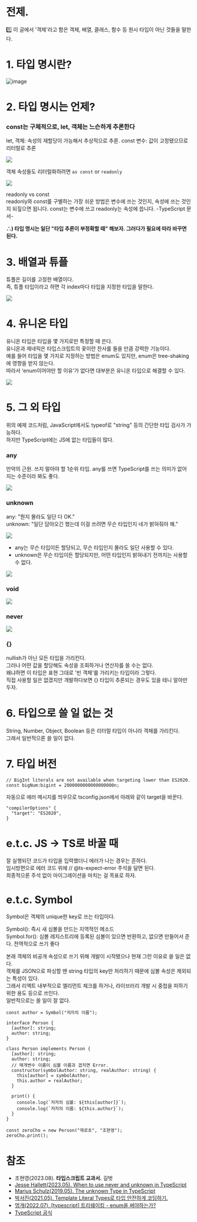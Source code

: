 # 전제.

1️⃣ 이 글에서 '객체'라고 함은 객체, 배열, 클래스, 함수 등 원시 타입이 아닌 것들을 말한다. 

# 1. 타입 명시란?

![image](https://user-images.githubusercontent.com/39308313/267523843-cae7aa92-2300-41c9-a737-64173f2f264f.png)

# 2. 타입 명시는 언제?

### const는 구체적으로, let, 객체는 느슨하게 추론한다

let, 객체: 속성의 재할당이 가능해서 추상적으로 추론.
const 변수: 값이 고정됐으므로 리터럴로 추론

![](https://user-images.githubusercontent.com/39308313/267523918-2b59014c-6ab5-45c8-a7c8-3a7a7a344d30.png)

객체 속성들도 리터럴화하려면 `as const` or `readonly`

![](https://user-images.githubusercontent.com/39308313/267523923-028d091a-7f39-477c-bd3e-693d94714680.png)

readonly vs const  
readonly와 const를 구별하는 가장 쉬운 방법은 변수에 쓰는 것인지, 속성에 쓰는 것인지 되짚으면 됩니다. const는 변수에 쓰고 readonly는 속성에 씁니다.
-TypeScript 문서-

**∴) 타입 명시는 일단 "타입 추론이 부정확할 때" 해보자. 그러다가 필요에 따라 바꾸면 된다.**

# 3. 배열과 튜플

튜플은 길이를 고정한 배열이다.  
즉, 튜플 타입이라고 하면 각 index마다 타입을 지정한 타입을 말한다.

![](https://user-images.githubusercontent.com/39308313/267523936-6bf10599-022f-434c-8e87-40f778d49cb7.png)

# 4. 유니온 타입

유니온 타입은 타입을 몇 가지로만 특정할 때 쓴다.  
유니온과 제네릭은 타입스크립트의 꽃이란 찬사를 들을 만큼 강력한 기능이다.  
예를 들어 타입을 몇 가지로 지정하는 방법은 enum도 있지만, enum은 tree-shaking에 영향을 받지 않는다.  
따라서 ‘enum이어야만 할 이유’가 없다면 대부분은 유니온 타입으로 해결할 수 있다.

![](https://user-images.githubusercontent.com/39308313/267523940-911febfc-4149-4c14-b573-162e8442e4ef.png)

# 5. 그 외 타입

위의 예제 코드처럼, JavaScript에서도 typeof로 "string" 등의 간단한 타입 검사가 가능하다.  
하지만 TypeScript에는 JS에 없는 타입들이 많다.

### any

만악의 근원. 쓰지 말아야 할 1순위 타입.
any를 쓰면 TypeScript를 쓰는 의미가 없어지는 수준이라 봐도 좋다.

![](https://user-images.githubusercontent.com/39308313/267523912-a8acc044-bc04-4c6c-b4b2-c6b2d846e3ef.png)

### unknown

any: "뭔지 몰라도 일단 다 OK."  
unknown: "일단 담아오긴 했는데 이걸 쓰려면 무슨 타입인지 네가 밝혀줘야 해."

![](https://user-images.githubusercontent.com/39308313/267523865-5c8f4365-f293-4170-a66f-daa6b4cd7a2e.png)

- any는 무슨 타입이든 할당되고, 무슨 타입인지 몰라도 일단 사용할 수 있다.
- unknown은 무슨 타입이든 할당되지만, 어떤 타입인지 밝혀내기 전까지는 사용할 수 없다.

![](https://user-images.githubusercontent.com/39308313/267523947-0dcff004-2de0-44ed-9002-53a160f82bd3.png)

### void

![](https://user-images.githubusercontent.com/39308313/267523906-e974924a-064c-4a18-b6b5-6a1ed9cea65c.png)

### never

![](https://user-images.githubusercontent.com/39308313/267523928-0f5ab06c-d4ac-40aa-9371-c6ddde56045a.png)

### {}

nullish가 아닌 모든 타입을 가리킨다.  
그러나 어떤 값을 할당해도 속성을 조회하거나 연산자를 쓸 수는 없다.  
왜냐하면 이 타입은 표현 그대로 '빈 객체'를 가리키는 타입이라 그렇다.  
직접 사용할 일은 없겠지만 개발하다보면 {} 타입이 추론되는 경우도 있을 테니 알아만 두자.

# 6. 타입으로 쓸 일 없는 것

String, Number, Object, Boolean 등은 리터럴 타입이 아니라 객체를 가리킨다.  
그래서 일반적으론 쓸 일이 없다.

# 7. 타입 버전

```
// BigInt literals are not available when targeting lower than ES2020.
const bigNum:bigint = 2000000000000000000n;
```

자동으로 에러 메시지를 띄우므로 tsconfig.json에서 아래와 같이 target을 바꾼다.

```
"compilerOptions" {
  "target": "ES2020",
}
```

# e.t.c. JS -> TS로 바꿀 때

잘 실행되던 코드가 타입을 입력했더니 에러가 나는 경우는 흔하다.  
임시방편으로 에러 코드 위에 // @ts-expect-error 주석을 달면 된다.  
최종적으론 주석 없이 마이그레이션을 마치는 걸 목표로 하자.

# e.t.c. Symbol

Symbol은 객체의 unique한 key로 쓰는 타입이다.

Symbol(): 즉시 새 심볼을 만드는 지역적인 메소드  
Symbol.for(): 심볼 레지스트리에 등록된 심볼이 있으면 반환하고, 없으면 만들어서 준다. 전역적으로 쓰기 좋다

본래 객체의 비공개 속성으로 쓰기 위해 개발이 시작됐으나 현재 그런 이유로 쓸 일은 없다.  
객체를 JSON으로 파싱할 땐 string 타입의 key만 처리하기 때문에 심볼 속성은 제외되는 특성이 있다.  
그래서 리액트 내부적으로 엘리먼트 체크를 하거나, 라이브러리 개발 시 중첩을 피하기 위한 용도 등으로 쓰인다.  
일반적으로는 쓸 일이 잘 없다.

```
const author = Symbol("저자의 이름");

interface Person {
  [author]: string;
  author: string;
}

class Person implements Person {
  [author]: string;
  author: string;
  // 매개변수 이름이 심볼 이름과 겹치면 Error.
  constructor(symbolAuthor: string, realAuthor: string) {
    this[author] = symbolAuthor;
    this.author = realAuthor;
  }

  print() {
    console.log(`저자의 심볼: ${this[author]}`);
    console.log(`저자의 이름: ${this.author}`);
  }
}

const zeroCho = new Person("제로초", "조현영");
zeroCho.print();
```

# 참조

- 조현영(2023.08). **타입스크립트 교과서.** 길벗
- [Jesse Hallett(2023.05). When to use never and unknown in TypeScript](https://blog.logrocket.com/when-to-use-never-unknown-typescript/)
- [Marius Schulz(2019.05). The unknown Type in TypeScript](https://mariusschulz.com/blog/the-unknown-type-in-typescript)
- [박서진(2021.05). Template Literal Types로 타입 안전하게 코딩하기.](https://toss.tech/article/template-literal-types)
- [멍개(2022.07). [typescript] 트리쉐이킹 - enum을 써야하는가?](https://blog.naver.com/pjt3591oo/222817775732)
- [TypeScript 공식](https://www.typescriptlang.org/)
